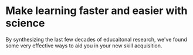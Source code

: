 # Make learning faster and easier with science

By synthesizing the last few decades of educaitonal research, we've found some very effective ways to aid you in your new skill acquisition.

